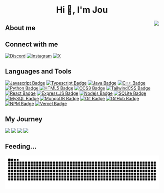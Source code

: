 <h1 align="center">Hi 👋, I'm Jou</h1>
<img align="right" src="https://visitor-badge.laobi.icu/badge?page_id=imjouu.imjouu&left_color=royalblue&right_color=black" />


## About me


## Connect with me
[![Discord](https://img.shields.io/badge/Discord-%237289DA.svg?logo=discord&logoColor=white)](https://discord.gg/6ME9TDt) [![Instagram](https://img.shields.io/badge/Instagram-%23E4405F.svg?logo=Instagram&logoColor=white)](https://instagram.com/itsjustjouu) [![X](https://img.shields.io/badge/X-black.svg?logo=X&logoColor=white)](https://x.com/fyi_iaintjou)


## Languages and Tools
[![Javascript Badge](https://img.shields.io/badge/-Javascript-F0DB4F?style=for-the-badge&labelColor=black&logo=javascript&logoColor=F0DB4F)](#) [![Typescript Badge](https://img.shields.io/badge/-Typescript-007acc?style=for-the-badge&labelColor=black&logo=typescript&logoColor=007acc)](#) [![Java Badge](https://img.shields.io/badge/java-f89820?style=for-the-badge&logo=openjdk&logoColor=f89820&labelColor=black)](#) [![C++ Badge](https://img.shields.io/badge/c%2B%2B-00599C?style=for-the-badge&logo=c%2B%2B&logoColor=00599C&labelColor=black)](#) [![Python Badge](https://img.shields.io/badge/python-3776AB?style=for-the-badge&logo=python&logoColor=3776AB&labelColor=black)](#) [![HTML5 Badge](https://img.shields.io/badge/html5-E34F26?style=for-the-badge&logo=html5&logoColor=E34F26&labelColor=black)](#) [![CCS3 Badge](https://img.shields.io/badge/css3-1572B6?style=for-the-badge&logo=css3&logoColor=1572B6&labelColor=black)](#) [![TailwindCSS Badge](https://img.shields.io/badge/tailwindcss-06B6D4?style=for-the-badge&logo=tailwindcss&logoColor=06B6D4&labelColor=black)](#) [![React Badge](https://img.shields.io/badge/-React-61DBFB?style=for-the-badge&labelColor=black&logo=react&logoColor=61DBFB)](#) [![Express.JS Badge](https://img.shields.io/badge/express.js-000000?style=for-the-badge&logo=express&logoColor=white&labelColor=black)](#) [![Nodejs Badge](https://img.shields.io/badge/-Nodejs-3C873A?style=for-the-badge&labelColor=black&logo=node.js&logoColor=3C873A)](#) [![SQLite Badge](https://img.shields.io/badge/sqlite-003B57?style=for-the-badge&logo=sqlite&logoColor=003B57&labelColor=black)](#) [![MySQL Badge](https://img.shields.io/badge/mysql-4479A1?style=for-the-badge&logo=mysql&logoColor=4479A1&labelColor=black)](#) [![MongoDB Badge](https://img.shields.io/badge/mongodb-47A248?style=for-the-badge&logo=mongodb&logoColor=47A248&labelColor=black)](#) [![Git Badge](https://img.shields.io/badge/git-F05032?style=for-the-badge&logo=git&logoColor=F05032&labelColor=black)](#) [![GitHub Badge](https://img.shields.io/badge/github-181717?style=for-the-badge&logo=github&logoColor=white&labelColor=black)](#) [![NPM Badge](https://img.shields.io/badge/npm-CB3837?style=for-the-badge&logo=npm&logoColor=CB3837&labelColor=black)](#) [![Vercel Badge](https://img.shields.io/badge/vercel-000000?style=for-the-badge&logo=vercel&logoColor=white&labelColor=black)](#)


## My Journey
<div>
  <img width="440px" src="https://github-readme-stats.vercel.app/api?username=imjouu&show_icons=true&theme=onedark">
  <img width="385px" src="https://github-readme-stats.anuraghazra1.vercel.app/api/top-langs/?username=imjouu&layout=compact&theme=onedark" />
  <img width="440px" src="https://github-readme-activity-graph.vercel.app/graph?username=imjouu&theme=github">
  <img width="385px" src="https://github-readme-streak-stats.herokuapp.com/?user=imjouu&theme=onedark" />
</div>


## Feeding...
![Snake animation](https://raw.githubusercontent.com/imjouu/imjouu/output/github-contribution-grid-snake-dark.svg)
